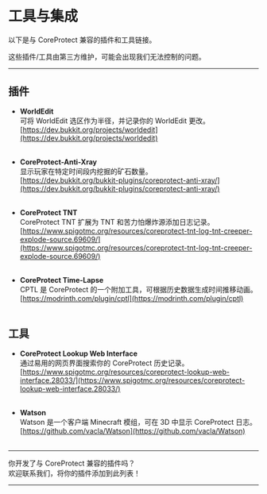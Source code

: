 # 工具与集成

以下是与 CoreProtect 兼容的插件和工具链接。

这些插件/工具由第三方维护，可能会出现我们无法控制的问题。

---

## 插件

* **WorldEdit**  
可将 WorldEdit 选区作为半径，并记录你的 WorldEdit 更改。  
[https://dev.bukkit.org/projects/worldedit](https://dev.bukkit.org/projects/worldedit)  
&nbsp;

* **CoreProtect-Anti-Xray**  
显示玩家在特定时间段内挖掘的矿石数量。  
[https://dev.bukkit.org/bukkit-plugins/coreprotect-anti-xray/](https://dev.bukkit.org/bukkit-plugins/coreprotect-anti-xray/)  
&nbsp;

* **CoreProtect TNT**  
CoreProtect TNT 扩展为 TNT 和苦力怕爆炸源添加日志记录。  
[https://www.spigotmc.org/resources/coreprotect-tnt-log-tnt-creeper-explode-source.69609/](https://www.spigotmc.org/resources/coreprotect-tnt-log-tnt-creeper-explode-source.69609/)  
&nbsp;

* **CoreProtect Time-Lapse**  
CPTL 是 CoreProtect 的一个附加工具，可根据历史数据生成时间推移动画。  
[https://modrinth.com/plugin/cptl](https://modrinth.com/plugin/cptl)  
&nbsp;

## 工具

* **CoreProtect Lookup Web Interface**  
通过易用的网页界面搜索你的 CoreProtect 历史记录。  
[https://www.spigotmc.org/resources/coreprotect-lookup-web-interface.28033/](https://www.spigotmc.org/resources/coreprotect-lookup-web-interface.28033/)  
&nbsp;

* **Watson**  
Watson 是一个客户端 Minecraft 模组，可在 3D 中显示 CoreProtect 日志。  
[https://github.com/vacla/Watson](https://github.com/vacla/Watson)  
&nbsp;

---

你开发了与 CoreProtect 兼容的插件吗？  
欢迎联系我们，将你的插件添加到此列表！

---
